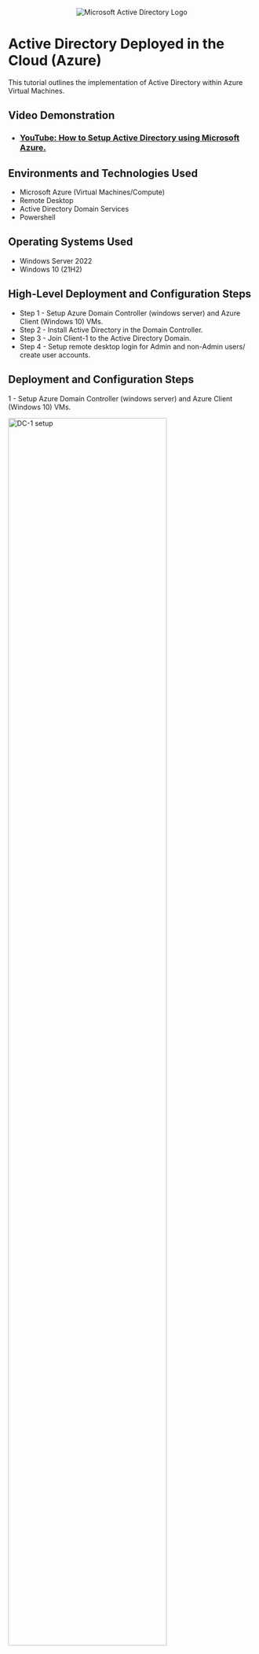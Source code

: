 <p align="center">
<img src="https://i.imgur.com/pU5A58S.png" alt="Microsoft Active Directory Logo"/>
</p>

<h1>Active Directory Deployed in the Cloud (Azure)</h1>
This tutorial outlines the implementation of Active Directory within Azure Virtual Machines.<br />

<h2>Video Demonstration</h2>

- ### [YouTube: How to Setup Active Directory using Microsoft Azure.](https://www.youtube.com/watch?v=CHO33aQHrXU)


<h2>Environments and Technologies Used</h2>

- Microsoft Azure (Virtual Machines/Compute)
- Remote Desktop
- Active Directory Domain Services
- Powershell

<h2>Operating Systems Used</h2>

- Windows Server 2022
- Windows 10 (21H2)

<h2>High-Level Deployment and Configuration Steps</h2>

- Step 1 - Setup Azure Domain Controller (windows server) and Azure Client (Windows 10) VMs.
- Step 2 - Install Active Directory in the Domain Controller.
- Step 3 - Join Client-1 to the Active Directory Domain.
- Step 4 - Setup remote desktop login for Admin and non-Admin users/ create user accounts.

<h2>Deployment and Configuration Steps</h2>

1 - Setup Azure Domain Controller (windows server) and Azure Client (Windows 10) VMs.
<p>
<img src="https://i.imgur.com/b1zTN0s.png" height="80%" width="80%" alt="DC-1 setup"/>
</p>
<p>
Create a Virtual Machine for the Domain Controler.  First, name the Resource Group and then select a region for the Domain Controler or DC-1; the region is based on the region closest to your location.  Second, select the image, for example: Windows 22 Datacenter Server.  Third, select the size: Standard_E2s_v3-2vcpus, 16 Gib memory, and then scroll to the bottom. Click on Disks->Networking-> Review + create-> and finally Create Virtual Machine DC-1.  

Next, create the second Virtual Machine for Client-1.  The region should be the same as the area selected for the Domain Controler (DC-1).  For this VM, the image is Windows 10 Pro, version 21H2-64 Gen2.  The size will be the same as the first virtual machine (DC-1).  Scroll to the bottom, click on Disks
-> Networking-> Review + create, and then create Virtual Machine Client-1.
</p>
<br />

<p>
<img src="https://i.imgur.com/2XVxIgi.png" height="80%" width="80%" alt="DC-1 with a static private IP address"/>
</p>
<p>
The following step is to change the NIC Private IP address for DC-1 to static instead of dynamic. Go to DC-1, click the Networking tab, click the Network Interface number, click the IP Configurations tab, click the Private IP address, and then change the assignment from dynamic to static.
</p>
<br />

2 - Install Active Directory in the Domain Controller.
<p>
<img src="https://i.imgur.com/YFOxsr6.png" width="80%" alt="Active Directory"/>
</p>
<p>
Next step is to install the Active Directory on DC-1.  To install the Active Directory, click on "add roles and features" in Server Manager and then click "next" on the bottom.  Click on Server Selection on the left side, which will automatically take you to Server Roles; then select Active Direcotry Domain Services.  Click "add features", then click next, next, and next again.  Install "Active Directory Domain Services".
</p>
<br />

<p>
<img src="https://i.imgur.com/SZFfluD.png" height="80%" width="80%" alt="Creating a domain"/>
</p>
<p>
After installing Active Directory, go to the top right corner and click on the yellow exclamation mark sign.  Click "Promote this server to a domain controller", click "add a new forest", and then create a "Root Domain Name".  After DC-1 restarts, log back in using your domain name and login user name. Example: "mydomain.com\labuser".
</p>
<br />

<p>
<img src="https://i.imgur.com/LnJBSWa.png" height="50%" width="50%" alt="new employee creation"/>
</p>
<p>
Once the Active Directory installation has been completed, the next step is to create a some users. In the Search bar next to the Windows icon, type and go to "Active Directory Users and Computers", and create an Organizational Unit named "_EMPLOYEES". Inside the new folder, create an employee with your name and username.  Add the employee to the "Domain Admins" security group; log into DC-1 with that admin account.
</p>
<br />

3 - Join Client VM to the Active Directory Domain.
<p>
<img src="https://i.imgur.com/wGlVrmI.png" height="50%" width="50%"    alt="join client-1 to domain"/>
</p>
<p>
Next step is to join client-1 to the domain that was created. This will allow the created users or employees to log in, while using Client-1. Login to Client-1 in Remote Desktop and right-click the Windows icon (Start), and click System. Then click "Rename This PC (Advanced)".  Next click change, and enter the Domaine name. Enter the admin credential that was created on DC-1.  Once you click OK, an error message will appear.  The system reached out to the DNS Server to get the Domain Controler, but there is no Domain Control attached, so the DNS Servers needs to be changed to the Domain Controlers IP address.  
</p>
<br />

<p>
<img src="https://i.imgur.com/Ilp9boK.png" height="70%" width="70%" alt="client-1 creation"/>
</p>
<p>
To change the DNS Servers for Client-1 to the Domain Controls IP address, go to portal.azure.com.  Click on Virtual Machines, select DC-1, and click on Networking on the right. Copy the NIC Private IP address and go to Client-1.  Once in Client-1, click on Networking, click on Network Interface, click "DNS Severs", click custom, then enter DC-1's private IP.
</p>
<br />

<p>
<img src="https://i.imgur.com/28xtY50.png" height="50%" width="50%"    alt="join client-1 to domain"/>

Go back to Remote Desktop and login to Client-1.  Go to Search and open Command Prompt, type in "ipconfig /all" to check the DNS Servers to ensure the changes have been completed and the DC-1 IP address was updated.  Right-click Start, click System, click on Rename this PC (advanced), click on change, and enter the Domain name; for example: mydomain.com and click OK.
  
A Windows Security screen will pop up and will prompt you to enter a username and password.  Enter the domain admin account information and click OK.  You should receive a message "welcome to the mydomain.com domain".

<img src="https://i.imgur.com/pCPbzzF.png" height="50%" width="50%" alt="allow domain users"/>
 
Right-click Start, go to System, and click on Remote Desktop.  Go to Users account and click on the link "select users that can remotely access this PC".  Next, click add and type domain users in the space, and click check names.  Once you click check names, the domain users will change in the space and will be capitalized and underlined indicating the group was populated.  This is a special group named Domain Users, which contains all users and are automatically in the security group; click OK.
  
<img src="https://i.imgur.com/FumIpuQ.png" height="50%" width="50%" alt="non-Admin employee login"/>

Above highlights who is allowed to login remotely; click OK. 
</p>
<p>

4 - Setup remote desktop login for Admin and non-Admin users/ create user accounts.
<p>
<img src="https://i.imgur.com/zQthe6G.png" height="50%" width="50%"    alt="final login"/>
</p>
<p>
Lastly, we need to allow non-Admin users access to remote desktop. login to Client-1 using the admin account. Next, go to System, then click "remote desktop", then allow "domain users". The Active Directory is now completely set up and users can log in remotely using Client-1.
</p>
<br />
